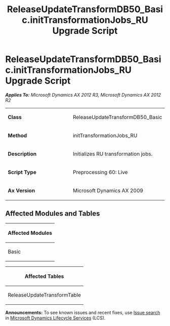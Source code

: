 ﻿---
title: ReleaseUpdateTransformDB50_Basic.initTransformationJobs_RU Upgrade Script
TOCTitle: ReleaseUpdateTransformDB50_Basic.initTransformationJobs_RU Upgrade Script
ms:assetid: f9156da4-33f4-3452-f67a-f4bce93fffed
ms:mtpsurl: https://msdn.microsoft.com/en-us/library/JJ720060(v=AX.60)
ms:contentKeyID: 49712366
ms.date: 05/18/2015
mtps_version: v=AX.60
---

# ReleaseUpdateTransformDB50\_Basic.initTransformationJobs\_RU Upgrade Script 


_**Applies To:** Microsoft Dynamics AX 2012 R3, Microsoft Dynamics AX 2012 R2_

<table>
<colgroup>
<col style="width: 50%" />
<col style="width: 50%" />
</colgroup>
<tbody>
<tr class="odd">
<td><p><strong>Class</strong></p></td>
<td><p>ReleaseUpdateTransformDB50_Basic</p></td>
</tr>
<tr class="even">
<td><p><strong>Method</strong></p></td>
<td><p>initTransformationJobs_RU</p></td>
</tr>
<tr class="odd">
<td><p><strong>Description</strong></p></td>
<td><p>Initializes RU transformation jobs.</p></td>
</tr>
<tr class="even">
<td><p><strong>Script Type</strong></p></td>
<td><p>Preprocessing 60: Live</p></td>
</tr>
<tr class="odd">
<td><p><strong>Ax Version</strong></p></td>
<td><p>Microsoft Dynamics AX 2009</p></td>
</tr>
</tbody>
</table>


## Affected Modules and Tables

<table>
<colgroup>
<col style="width: 100%" />
</colgroup>
<thead>
<tr class="header">
<th><p>Affected Modules</p></th>
</tr>
</thead>
<tbody>
<tr class="odd">
<td><p>Basic</p></td>
</tr>
</tbody>
</table>


<table>
<colgroup>
<col style="width: 100%" />
</colgroup>
<thead>
<tr class="header">
<th><p>Affected Tables</p></th>
</tr>
</thead>
<tbody>
<tr class="odd">
<td><p>ReleaseUpdateTransformTable</p></td>
</tr>
</tbody>
</table>

  
**Announcements:** To see known issues and recent fixes, use [Issue search](http://go.microsoft.com/fwlink/?linkid=389258) in [Microsoft Dynamics Lifecycle Services](http://go.microsoft.com/fwlink/?linkid=306505) (LCS).

